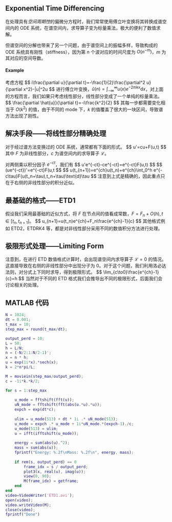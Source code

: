 ## Exponential Time Differencing

在处理具有*空间周期性*的偏微分方程时，我们常常使用傅立叶变换将其转换成谱空间内的 ODE 系统，在谱空间内，求导算子变为标量乘法，极大的便利了数值求解。

但谱空间的分解也带来了另一个问题，由于谱空间上的振幅多样，导致构成的 ODE 系统具有刚性（stiffness），因为第 $n$ 个波对应的时间尺度为 $O(n^{-m})$，$m$ 为其对应的空间导数。

#### Example

考虑方程
\$\$
i\frac{\partial u}{\partial t}=-\frac{1}{2}\frac{\partial^2 u}{\partial x^2}-|u|^2u
\$\$
进行傅立叶变换，$\hat{u}(n)=\int_{-\infty}^{\infty}u(x)e^{-2\pi ikx}\text{d}x$，对上面的方程而言，我们如果只考虑线性部分，线性部分变成了一个单纯的标量乘法。
\$\$
\frac{\partial \hat{u}}{\partial t}=-i\frac{k^2}{2}
\$\$
其每一步都需要变化相当于 $O(k^2)$ 的值，由于不同的 mode 下，$k$ 的值覆盖了很大的一块区间，导致谱方法出现了刚性。

## 解决手段——将线性部分精确处理

对于经过谱方法变换过的 ODE 系统，通常都有下面的形式。
\$\$
u'=cu+F(u,t)
\$\$
其中 $F$ 为非线性部分，$c$ 为谱空间内的求导算子 $\mathcal{L}$。

对两侧乘以积分因子 $e^{-ct}$，我们有
\$\$
u'e^{-ct}-ce^{-ct}=e^{-ct}F(u,t)
\$\$
\$\$
(ue^{-ct})'=e^{-ct}F(u,t
\$\$
\$\$
u(t_{n+1})=e^{ch}u(t_n)+e^{ch}\int_0^h e^{-c\tau}F(u(t_n+\tau),t_n+\tau)\text{d}\tau
\$\$
注意到上式是精确的，因此重点只在于右侧的非线性部分的积分近似。
## 最基础的格式——ETD1
假设我们采用最基础的近似方式，将 $F$ 在节点间的值看成常数，$F=F_n+O(h),t\in[t_n,t_{n+1}]$。
\$\$
u_{n+1}=u(t_n)e^{ch}+F_n\frac{e^{ch}-1}{c}
\$\$
其他格式例如 ETD2，ETDRK4 等，都是对非线性部分采用不同的数值积分方法进行处理。

## 极限形式处理——Limiting Form
注意到，在进行 ETD 数值格式计算时，会出现谱空间内求导算子 $\mathcal{L}=0$ 的情况。这直接导致在右侧的非线性部分中出现分子为 $0$。对于这个问题，我们利用洛必达法则，对分式上下同时求导，得到极限形式。
\$\$
\lim_{c\to0}\frac{e^{ch}-1}{c}=h
\$\$
当然对于不同的 ETD 格式我们会推导出不同的极限形式，后面我们会讨论相关的处理。

## MATLAB 代码
```matlab
N = 1024;
dt = 0.001;
t_max = 10;
step_max = round(t_max/dt);

output_perd = 10;
L = 50;
h = L/N;
n = (-N/2:1:N/2-1)';
x = n * h;
u = exp(1i*x).*sech(x);
k = 2*n*pi/L;

M = moviein(step_max/output_perd);
c = -1i*k.*k/2;

for s = 1:step_max
    
    u_mode = fftshift(fft(u));
    uN_mode = fftshift(fft(abs(u.*u).*u));
    expch = exp(dt*c);
    
    ulim = u_mode(513) + dt * 1i .* uN_mode(513);
    u_mode = expch .* u_mode + 1i*uN_mode.*(expch-1)./c;
    u_mode(513) = ulim;
    u = ifft(ifftshift(u_mode));
    
    energy = sum(abs(u).^2);
    mass = sum(abs(u));
    fprintf("Energy: %.2f\nMass: %.2f\n", energy, mass);
        
    if rem(s, output_perd) == 0
        frame_idx = s / output_perd;
        plot3(x, real(u), imag(u));
        view(0, 90);
        M(frame_idx) = getframe;
    end
end
video=VideoWriter('ETD1.avi');
open(video);
video.writeVideo(M);
close(video);
fprintf("Done")
```
